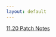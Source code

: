 ```yaml
---
layout: default 
---
```

[11.20 Patch Notes](https://tonneh.github.io/GitHub-Pages-Project/updates/11.20%20patch%20notes.html)

